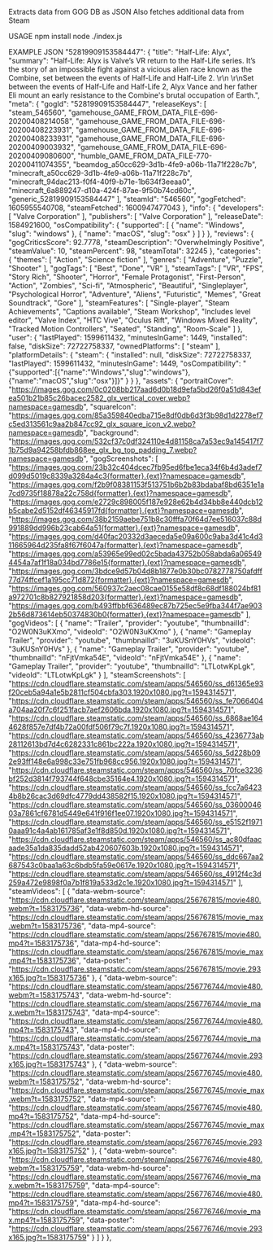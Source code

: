 Extracts data from GOG DB as JSON
Also fetches additional data from Steam

USAGE
npm install
node ./index.js

EXAMPLE JSON
"52819909153584447": {
    "title": "Half-Life: Alyx",
    "summary": "Half-Life: Alyx is Valve’s VR return to the Half-Life series. It’s the story of an impossible fight against a vicious alien race known as the Combine, set between the events of Half-Life and Half-Life 2. \r\n \r\nSet between the events of Half-Life and Half-Life 2, Alyx Vance and her father Eli mount an early resistance to the Combine's brutal occupation of Earth.",
    "meta": {
        "gogId": "52819909153584447",
        "releaseKeys": [
            "steam_546560",
            "gamehouse_GAME_FROM_DATA_FILE-696-20200408214058",
            "gamehouse_GAME_FROM_DATA_FILE-696-20200408223931",
            "gamehouse_GAME_FROM_DATA_FILE-696-20200408233931",
            "gamehouse_GAME_FROM_DATA_FILE-696-20200409003932",
            "gamehouse_GAME_FROM_DATA_FILE-696-20200409080600",
            "humble_GAME_FROM_DATA_FILE-770-20200411074355",
            "beamdog_a50cc629-3d1b-4fe9-a06b-11a71f228c7b",
            "minecraft_a50cc629-3d1b-4fe9-a06b-11a71f228c7b",
            "minecraft_94dac213-f0f4-40f9-b71e-1b634f3eeaa0",
            "minecraft_6a889247-d10a-424f-87ae-9f50b74cd60c",
            "generic_52819909153584447"
        ],
        "steamId": "546560",
        "gogFetched": 1605955540708,
        "steamFetched": 1600947477043
    },
    "info": {
        "developers": [
            "Valve Corporation"
        ],
        "publishers": [
            "Valve Corporation"
        ],
        "releaseDate": 1584921600,
        "osCompatibility": {
            "supported": [
                {
                    "name": "Windows",
                    "slug": "windows"
                },
                {
                    "name": "macOS",
                    "slug": "osx"
                }
            ]
        }
    },
    "reviews": {
        "gogCriticsScore": 92.7778,
        "steamDescription": "Overwhelmingly Positive",
        "steamValue": 10,
        "steamPercent": 98,
        "steamTotal": 32245
    },
    "categories": {
        "themes": [
            "Action",
            "Science fiction"
        ],
        "genres": [
            "Adventure",
            "Puzzle",
            "Shooter"
        ],
        "gogTags": [
            "Best",
            "Done",
            "VR"
        ],
        "steamTags": [
            "VR",
            "FPS",
            "Story Rich",
            "Shooter",
            "Horror",
            "Female Protagonist",
            "First-Person",
            "Action",
            "Zombies",
            "Sci-fi",
            "Atmospheric",
            "Beautiful",
            "Singleplayer",
            "Psychological Horror",
            "Adventure",
            "Aliens",
            "Futuristic",
            "Memes",
            "Great Soundtrack",
            "Gore"
        ],
        "steamFeatures": [
            "Single-player",
            "Steam Achievements",
            "Captions available",
            "Steam Workshop",
            "Includes level editor",
            "Valve Index",
            "HTC Vive",
            "Oculus Rift",
            "Windows Mixed Reality",
            "Tracked Motion Controllers",
            "Seated",
            "Standing",
            "Room-Scale"
        ]
    },
    "user": {
        "lastPlayed": 1599611432,
        "minutesInGame": 1449,
        "installed": false,
        "diskSize": 72722758337,
        "ownedPlatforms": [
            "steam"
        ],
        "platformDetails": {
            "steam": {
                "installed": null,
                "diskSize": 72722758337,
                "lastPlayed": 1599611432,
                "minutesInGame": 1449,
                "osCompatibility": "{\"supported\":[{\"name\":\"Windows\",\"slug\":\"windows\"},{\"name\":\"macOS\",\"slug\":\"osx\"}]}"
            }
        }
    },
    "assets": {
        "portraitCover": "https://images.gog.com/0c0208bb217aad6d0b18d9efa5bd26f0a51d843efea501b21b85c26bacec2582_glx_vertical_cover.webp?namespace=gamesdb",
        "squareIcon": "https://images.gog.com/85a359840edba715e8df0db6d3f3b98d1d2278ef7c5ed313561c9aa2b847cc92_glx_square_icon_v2.webp?namespace=gamesdb",
        "background": "https://images.gog.com/532cf37c0df324110e4d81158ca7a53ec9a145417f71b75d9a94258bfdb868ee_glx_bg_top_padding_7.webp?namespace=gamesdb",
        "gogScreenshots": [
            "https://images.gog.com/23b32c404dcec7fb95ed6fbe1eca34f6b4d3adef7d099d5019c8339a3284a4c3{formatter}.{ext}?namespace=gamesdb",
            "https://images.gog.com/f2b9f08381153f513751b6b2b83bdabaf8bd6351e1a7cd9735f18878a22c758d{formatter}.{ext}?namespace=gamesdb",
            "https://images.gog.com/e2729c898005f187e928e62b4d34bb8e440dcb12b5cabe2d5152df46345917fd{formatter}.{ext}?namespace=gamesdb",
            "https://images.gog.com/38b2159aebe751b8c30fffa70f64d7ee516037c88d991889dd996b23cab64a51{formatter}.{ext}?namespace=gamesdb",
            "https://images.gog.com/d40fac20332d3aeceda5e09a600c9aba3d41c4d311665964d235fa8f67f6047a{formatter}.{ext}?namespace=gamesdb",
            "https://images.gog.com/a53965e99ed02c5bada43752b058abda6a065494454a7af1f18a034bd7786e15{formatter}.{ext}?namespace=gamesdb",
            "https://images.gog.com/3bdce9d57b04d8b1877e0b30bc0782778750afdff77d74ffcef1a195cc71d872{formatter}.{ext}?namespace=gamesdb",
            "https://images.gog.com/560937c2aec08cae0155e58df8c68df188024bf81a972701c8b827921858d203{formatter}.{ext}?namespace=gamesdb",
            "https://images.gog.com/b493ffbbf636489ec87b725ec5e9fba344f7ae9032b56d873614eb50374830b0{formatter}.{ext}?namespace=gamesdb"
        ],
        "gogVideos": [
            {
                "name": "Trailer",
                "provider": "youtube",
                "thumbnailId": "O2W0N3uKXmo",
                "videoId": "O2W0N3uKXmo"
            },
            {
                "name": "Gameplay Trailer",
                "provider": "youtube",
                "thumbnailId": "3uKUSnY0HVs",
                "videoId": "3uKUSnY0HVs"
            },
            {
                "name": "Gameplay Trailer",
                "provider": "youtube",
                "thumbnailId": "nFjtVmka54E",
                "videoId": "nFjtVmka54E"
            },
            {
                "name": "Gameplay Trailer",
                "provider": "youtube",
                "thumbnailId": "LTLotwKpLgk",
                "videoId": "LTLotwKpLgk"
            }
        ],
        "steamScreenshots": [
            "https://cdn.cloudflare.steamstatic.com/steam/apps/546560/ss_d61365e93f20ceb5a94a1e5b2811cf504cbfa303.1920x1080.jpg?t=1594314571",
            "https://cdn.cloudflare.steamstatic.com/steam/apps/546560/ss_fe7066404a704aa20f7c6f251facb7aef2606bda.1920x1080.jpg?t=1594314571",
            "https://cdn.cloudflare.steamstatic.com/steam/apps/546560/ss_6868ae1644628f857e7df4b72a00fdf506f79c7f.1920x1080.jpg?t=1594314571",
            "https://cdn.cloudflare.steamstatic.com/steam/apps/546560/ss_4236773ab28112613bd7d4c6282331c861bc222a.1920x1080.jpg?t=1594314571",
            "https://cdn.cloudflare.steamstatic.com/steam/apps/546560/ss_5d228b092e93ff148e6a998c33e751fb968cc956.1920x1080.jpg?t=1594314571",
            "https://cdn.cloudflare.steamstatic.com/steam/apps/546560/ss_70fce3236bf252d3814f793744f648cbe35164e4.1920x1080.jpg?t=1594314571",
            "https://cdn.cloudflare.steamstatic.com/steam/apps/546560/ss_fcc7a64234b8b26cac3d69dfc4779dd438582f15.1920x1080.jpg?t=1594314571",
            "https://cdn.cloudflare.steamstatic.com/steam/apps/546560/ss_0360004603a7861cf6781d5449e641f916f1ee07.1920x1080.jpg?t=1594314571",
            "https://cdn.cloudflare.steamstatic.com/steam/apps/546560/ss_e5152f19710aaa91c4a4ab161785af3e1f8d850d.1920x1080.jpg?t=1594314571",
            "https://cdn.cloudflare.steamstatic.com/steam/apps/546560/ss_ac80dfaacaade35a1da835dadd52ab420607603b.1920x1080.jpg?t=1594314571",
            "https://cdn.cloudflare.steamstatic.com/steam/apps/546560/ss_ddc667aa2687543c0baa1a63c6bdb5fa59e0617e.1920x1080.jpg?t=1594314571",
            "https://cdn.cloudflare.steamstatic.com/steam/apps/546560/ss_4912f4c3d259a472e9898f0a7b1f819a533d2c1e.1920x1080.jpg?t=1594314571"
        ],
        "steamVideos": [
            {
                "data-webm-source": "https://cdn.cloudflare.steamstatic.com/steam/apps/256767815/movie480.webm?t=1583175736",
                "data-webm-hd-source": "https://cdn.cloudflare.steamstatic.com/steam/apps/256767815/movie_max.webm?t=1583175736",
                "data-mp4-source": "https://cdn.cloudflare.steamstatic.com/steam/apps/256767815/movie480.mp4?t=1583175736",
                "data-mp4-hd-source": "https://cdn.cloudflare.steamstatic.com/steam/apps/256767815/movie_max.mp4?t=1583175736",
                "data-poster": "https://cdn.cloudflare.steamstatic.com/steam/apps/256767815/movie.293x165.jpg?t=1583175736"
            },
            {
                "data-webm-source": "https://cdn.cloudflare.steamstatic.com/steam/apps/256776744/movie480.webm?t=1583175743",
                "data-webm-hd-source": "https://cdn.cloudflare.steamstatic.com/steam/apps/256776744/movie_max.webm?t=1583175743",
                "data-mp4-source": "https://cdn.cloudflare.steamstatic.com/steam/apps/256776744/movie480.mp4?t=1583175743",
                "data-mp4-hd-source": "https://cdn.cloudflare.steamstatic.com/steam/apps/256776744/movie_max.mp4?t=1583175743",
                "data-poster": "https://cdn.cloudflare.steamstatic.com/steam/apps/256776744/movie.293x165.jpg?t=1583175743"
            },
            {
                "data-webm-source": "https://cdn.cloudflare.steamstatic.com/steam/apps/256776745/movie480.webm?t=1583175752",
                "data-webm-hd-source": "https://cdn.cloudflare.steamstatic.com/steam/apps/256776745/movie_max.webm?t=1583175752",
                "data-mp4-source": "https://cdn.cloudflare.steamstatic.com/steam/apps/256776745/movie480.mp4?t=1583175752",
                "data-mp4-hd-source": "https://cdn.cloudflare.steamstatic.com/steam/apps/256776745/movie_max.mp4?t=1583175752",
                "data-poster": "https://cdn.cloudflare.steamstatic.com/steam/apps/256776745/movie.293x165.jpg?t=1583175752"
            },
            {
                "data-webm-source": "https://cdn.cloudflare.steamstatic.com/steam/apps/256776746/movie480.webm?t=1583175759",
                "data-webm-hd-source": "https://cdn.cloudflare.steamstatic.com/steam/apps/256776746/movie_max.webm?t=1583175759",
                "data-mp4-source": "https://cdn.cloudflare.steamstatic.com/steam/apps/256776746/movie480.mp4?t=1583175759",
                "data-mp4-hd-source": "https://cdn.cloudflare.steamstatic.com/steam/apps/256776746/movie_max.mp4?t=1583175759",
                "data-poster": "https://cdn.cloudflare.steamstatic.com/steam/apps/256776746/movie.293x165.jpg?t=1583175759"
            }
        ]
    }
},